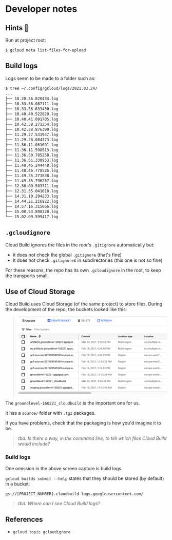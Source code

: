 # Developer notes

## Hints 🤫

Run at project root:

```
$ gcloud meta list-files-for-upload
```


## Build logs

Logs seem to be made to a folder such as:

```
$ tree ~/.config/gcloud/logs/2021.03.24/
...
├── 10.28.56.820434.log
├── 10.33.56.087111.log
├── 10.33.56.633430.log
├── 10.40.40.522820.log
├── 10.40.41.091705.log
├── 10.42.38.271254.log
├── 10.42.38.876390.log
├── 11.29.27.531947.log
├── 11.29.28.084373.log
├── 11.36.11.061691.log
├── 11.36.11.598513.log
├── 11.36.50.785258.log
├── 11.36.51.330953.log
├── 11.48.46.244448.log
├── 11.48.46.778526.log
├── 11.49.35.273838.log
├── 11.49.35.796257.log
├── 12.30.09.503711.log
├── 12.31.35.041018.log
├── 14.31.10.294233.log
├── 14.44.21.216922.log
├── 14.57.16.315666.log
├── 15.00.53.808320.log
└── 15.02.09.599417.log
```

## `.gcloudignore`

Cloud Build ignores the files in the *root*'s `.gitignore` automatically but:

- it does not check the global `.gitignore` (that's fine)
- it does not check `.gitignore`s in subdirectories (this one is not so fine)

For these reasons, the repo has its own `.gcloudignore` in the root, to keep the transports small.



<!-- remove
## Build logs

These are store by default to: 

```
gs://[PROJECT_NUMBER].cloudbuild-logs.googleusercontent.com/
```

## Sources copied

Stored by default to:

```
gs://[PROJECT_ID]_cloudbuild/source 
```
-->

## Use of Cloud Storage 

Cloud Build uses Cloud Storage (of the same project) to store files. During the development of the repo, the buckets looked like this:

>![](.images/gcs-list.png)

The `groundlevel-160221_cloudbuild` is the important one for us.

It has a `source/` folder with `.tgz` packages.

If you have problems, check that the packaging is how you'd imagine it to be.

>*tbd. Is there a way, in the command line, to tell which files Cloud Build would include?*


### Build logs

One omission in the above screen capture is build logs.

`gcloud builds submit --help` states that they should be stored (by default) in a bucket:

```
gs://[PROJECT_NUMBER].cloudbuild-logs.googleusercontent.com/
```

>*tbd. Where can I see Cloud Build logs?*


## References

- `gcloud topic gcloudignore`
